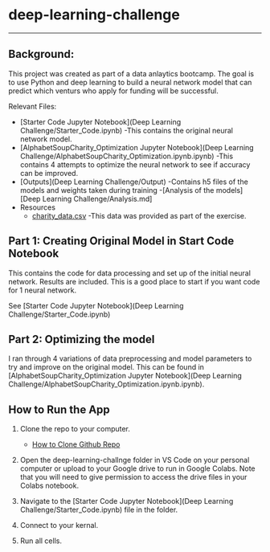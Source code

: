 # deep-learning-challenge
- - -

## **Background:**
This project was created as part of a data anlaytics bootcamp. The goal is to use Python and deep learning to build a neural network model that can predict which venturs who apply for funding will be successful. 

Relevant Files:
- [Starter Code Jupyter Notebook](Deep Learning Challenge/Starter_Code.ipynb)
    -This contains the original neural network model.
- [AlphabetSoupCharity_Optimization Jupyter Notebook](Deep Learning Challenge/AlphabetSoupCharity_Optimization.ipynb.ipynb)
    -This contains 4 attempts to optimize the neural network to see if accuracy can be improved. 
- [Outputs](Deep Learning Challenge/Output)
    -Contains h5 files of the models and weights taken during training
-[Analysis of the models][Deep Learning Challenge/Analysis.md]
- Resources
  - [charity_data.csv](Resources/charity_data.csv)
  -This data was provided as part of the exercise. 


## **Part 1: Creating Original Model in Start Code Notebook**
This contains the code for data processing and set up of the initial neural network. Results are included. This is a good place to start if you want code for 1 neural network. 

See [Starter Code Jupyter Notebook](Deep Learning Challenge/Starter_Code.ipynb)


## **Part 2: Optimizing the model**
I ran through 4 variations of data preprocessing and model parameters to try and improve on the original model. This can be found in [AlphabetSoupCharity_Optimization Jupyter Notebook](Deep Learning Challenge/AlphabetSoupCharity_Optimization.ipynb.ipynb).


## How to Run the App
1. Clone the repo to your computer.
   - [How to Clone Github Repo](https://docs.github.com/en/repositories/creating-and-managing-repositories/cloning-a-repository)

2. Open the deep-learning-challnge folder in VS Code on your personal computer or upload to your Google drive to run in Google Colabs. Note that you will need to give permission to access the drive files in your Colabs notebook.

3. Navigate to the [Starter Code Jupyter Notebook](Deep Learning Challenge/Starter_Code.ipynb) file in the folder.

4. Connect to your kernal. 

5. Run all cells. 